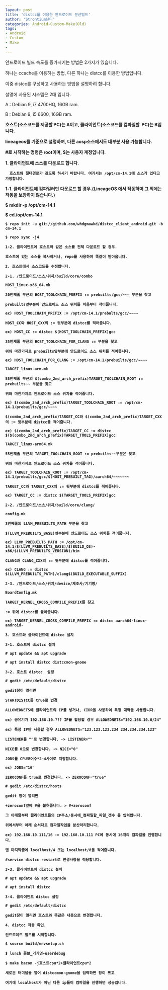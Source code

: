 ```yaml
---
layout: post
title: 'distcc를 이용한 안드로이드 분산빌드'
author: 'Strontium닌디'
categories: Android-Custom-Make(Old)
tags:
- Android
- Custom
- Make
-
---
```



<script> location.href='https://cafe.naver.com/develoid/688094' ; </script>

<p>안드로이드 빌드 속도를 증가시키는 방법은 2가지가 있습니다.</p><p>하나는 ccache를 이용하는 방법, 다른 하나는 distcc를 이용한 방법입니다.</p><p>이중 distcc를 구성하고 사용하는 방법을 설명하려 합니다.</p><p>설명에 사용된 시스템은 2대 입니다.</p><p>A :​ Debian 9, i7 4700HQ, 16GB ram.</p><p>B : Debian 9, i5 6600, 16GB ram. <b></p><p>호스트(소스코드를 제공할 PC)는 A이고, 클라이언트(소스코드를 컴파일할&nbsp; PC)는 B입니다.</p><p>lineageos를 기준으로 설명하며, 다른 aosp소스에서도 대부분 사용 가능합니다.<b></p><p>#로 시작하는 명령은 root이며, $는 사용자 계정입니다.</p><p>1. 클라이언트에 소스를 다운로드 합니다.</p><p>&nbsp;&nbsp;&nbsp; <code>호스트와 절대경로가 같도록 하시기 바랍니다. 여기서는 /opt/cm-14.1에 소스가 있다고 가정합니다.<b></code></p><p>1-1. 클라이언트에 컴파일러만 다운로드 할 경우.(LineageOS 에서 작동하며 그 외에는 작동을 보장하지 않습니다.)</p><p >$ mkdir -p /opt/cm-14.1<b></p><p >$ cd /opt/cm-14.1<b></p><p ><code>$ repo init -u git://github.com/whdgmawkd/distcc_client_android.git -b cm-14.1</code></p><p ><code>$ repo sync -j4</code></p><p ><code>1-2. 클라이언트에 호스트와 같은 소스를 전체 다운로드 할 경우.</code></p><p ><code>호스트에 있는 소스를 복사하거나, repo를 사용하여 똑같이 받아옵니다.<b></code></p><p ><code>2. 호스트에서 소스코드를 수정합니다.</code></p><p ><code>2-1. /안드로이드/소스/위치/build/core/combo</code></p><p ><code><b>HOST_linux-x86_64.mk</b></code></p><p ><code>20번째줄 부근의 HOST_TOOLCHAIN_PREFIX := prebuilts/gcc/~~~ 부분을 찾고</code></p><p ><code>prebuilts앞부분에 안드로이드 소스 위치를 처음부터 적어줍니다.</code></p><p ><code>ex) HOST_TOOLCHAIN_PREFIX := /opt/cm-14.1/prebults/gcc/~~~~</code></p><p ><code><b></code></p><p ><code>HOST_CC와 HOST_CXX의 := 뒷부분에 distcc를 적어줍니다.</code></p><p ><code>ex) HOST_CC := distcc $(HOST_TOOLCHAIN_PREFIX)gcc</code></p><p ><code><b></code></p><p ><code>35번재줄 부근의 HOST_TOOLCHAIN_FOR_CLANG := 부분을 찾고</code></p><p ><code>위와 마찬가지로 prebuilts앞부분에 안드로이드 소스 위치를 적어줍니다.</code></p><p ><code>ex) HOST_TOOLCHAIN_FOR_CLANG := /opt/cm-14.1/prebuilts/gcc/~~~~</code></p><p ><code><b></code></p><p ><b><code>TARGET_linux-arm.mk</code></b></p><p ><code>55번째줄 부근의 $(combo_2nd_arch_prefix)TARGET_TOOLCHAIN_ROOT := prebuilts~~ 부분을 찾고</code></p><p ><code>위와 마찬가지로 안드로이드 소스 위치를 적어줍니다.</code></p><p ><code>ex) $(combo_2nd_arch_prefix)TARGET_TOOLCHAIN_ROOT := /opt/cm-14.1/prebuilts/gcc/~~~~</code></p><p ><code><b></code></p><p ><code>$(combo_2nd_arch_prefix)TARGET_CC와 $(combo_2nd_arch_prefix)TARGET_CXX의 := 뒷부분에 distcc를 적어줍니다.</code></p><p ><code>ex) $(combo_2nd_arch_prefix)TARGET_CC := distcc $($(combo_2nd_arch_prefix)TARGET_TOOLS_PREFIX)gcc</code></p><p ><code><b></code></p><p ><b><code>TARGET_linux-arm64.mk</code></b></p><p ><code>55번째줄 부근의 TARGET_TOOLCHAIN_ROOT := prebuilts~~부분은 찾고</code></p><p ><code>위와 마찬가지로 안드로이드 소스 위치를 적어줍니다.</code></p><p ><code>ex) TARGET_TOOLCHAIN_ROOT := /opt/cm-14.1/prebuilts/gcc/$(HOST_PREBUILT_TAG)/aarch64/~~~~~~~</code></p><p ><code><b></code></p><p ><code>TARGET_CC와 TARGET_CXX의 := 뒷부분에 distcc를 적어줍니다.</code></p><p ><code>ex) TARGET_CC := distcc $(TARGET_TOOLS_PREFIX)gcc</code></p><p ><code><b></code></p><p ><code>2-2. /안드로이드/소스/위치/build/core/clang/</code></p><p ><code><b>config.mk</b>&nbsp;</code></p><p ><code>3번째줄의 LLVM_PREBUILTS_PATH 부분을 찾고</code></p><p ><code>$(LLVM_PREBUILTS_BASE)앞부분에 안드로이드 소스 위치를 적어줍니다.</code></p><p ><code>ex) LLVM_PREBUILTS_PATH := /opt/cm-14.1/$(LLVM_PREBUILTS_BASE)/$(BUILD_OS)-x86/$(LLVM_PREBUILTS_VERSION)/bin</code></p><p ><code><b></code></p><p ><code>CLANG과 CLANG_CXX의 := 뒷부분에 distcc를 적어줍니다.</code></p><p ><code>ex) CLANG := distcc $(LLVM_PREBUILTS_PATH)/clang$(BUILD_EXECUTABLE_SUFFIX)</code></p><p ><code><b></code></p><p ><code>2-3. /안드로이드/소스/위치/device/제조사/기기명/</code></p><p ><code><b>BoardConfig.mk</b></code></p><p ><code><b>​</b>TARGET_KERNEL_CROSS_COMPILE_PREFIX를 찾고 <b></code></p><p ><code>:= 뒤에 distcc를 붙여줍니다.</code></p><p ><code>ex) TARGET_KERNEL_CROSS_COMPILE_PREFIX := distcc aarch64-linux-android-</code></p><p ><code><b></code></p><p ><code>3. 호스트와 클라이언트에 distcc 설치</code></p><p ><code>3-1. 호스트에 distcc 설치</code></p><p ><code># apt update &amp;&amp; apt upgrade</code></p><p ><code># apt install distcc distccmon-gnome</code></p><p ><code>3-2. 호스트 distcc&nbsp; 설정</code></p><p ><code># gedit /etc/default/distcc</code></p><p ><code>gedit창이 열리면 <b></code></p><p ><code><b></code></p><p ><code>STARTDISTCC를 true로 변경</code></p><p ><code><b></code></p><p ><code>ALLOWEDNETS에 클라이언트의 IP를 넣거나, CIDR을 사용하여 특정 대역을 사용합니다.</code></p><p ><code>ex) 공유기가 192.168.10.??? IP를 할당할 경우 ALLOWEDNETS="192.168.10.0/24"</code></p><p ><code>ex) 특정 IP만 사용할 경우 ALLOWEDNETS="123.123.123.234 234.234.234.123"<b></code></p><p ><code><b></code></p><p ><code>LISTENER를 ""로 변경합니다.<b>&nbsp;</b>​-&gt;<b> </b>LISTENER=""<b>​</b>&nbsp;</code></p><p ><code><b></code></p><p ><code>NICE를 0으로 변경합니다. -&gt; NICE="0"</code></p><p ><code><b></code></p><p ><code>JOBS를 CPU코어수*2~4사이로 지정합니다. <b></code></p><p ><code>ex) JOBS="16"</code></p><p ><code><b></code></p><p ><code>ZEROCONF를 true로 변경합니다. -&gt; ZEROCONF="true"</code></p><p ><code><b></code></p><p ><code># gedit /etc/distcc/hosts</code></p><p ><code>gedit 창이 열리면</code></p><p ><code><b></code></p><p ><code>+zeroconf앞에 #을 붙혀줍니다. &gt; #+zeroconf</code></p><p ><code><b></code></p><p ><code>그 아래줄부터 클라이언트들의 IP주소/동시에_컴파일할_파일_갯수 를 입력합니다.</code></p><p ><code>위에서부터 아래 순서대로 컴파일작업을 분산처리합니다.<b></code></p><p ><code>ex) 192.168.10.111/16 -&gt; 192.168.10.111 PC에 동시에 16개의 컴파일을 진행합니다.</code></p><p ><code><b></code></p><p ><code>맨 마지막줄에 localhost/4 또는 localhost/8을 적어줍니다.</code></p><p ><code><b></code></p><p ><code>#service distcc restart로 변경사항을 적용합니다.</code></p><p ><code><b></code></p><p ><code>3-3. 클라이언트에 distcc 설치</code></p><p ><code># apt update &amp;&amp; apt upgrade</code></p><p ><code># apt install distcc <b></code></p><p ><code>3-4. 클라이언트 distcc 설정</code></p><p ><code># gedit /etc/default/distcc</code></p><p ><code>gedit창이 열리면 호스트와 똑같은 내용으로 변경합니다.</code></p><p ><code><b></code></p><p ><code>4. distcc 작동 확인.</code></p><p ><code>안드로이드 빌드를 시작합니다. <b></code></p><p ><code>$ source build/envsetup.sh</code></p><p ><code>$ lunch 콤보_기기명-userdebug</code></p><p ><code>$ make bacon -j호스트cpu*2+클라이언트cpu*2</code></p><p ><code><b></code></p><p ><code>새로운 터미널을 열어 distccmon-gnome을 입력하면 창이 뜨고 <b></code></p><p ><code>여기에 localhost가 아닌 다른 ip들이 컴파일을 진행하면 성공입니다.</code></p><p ><code><b></code></p><p ><code><b></code></p>
